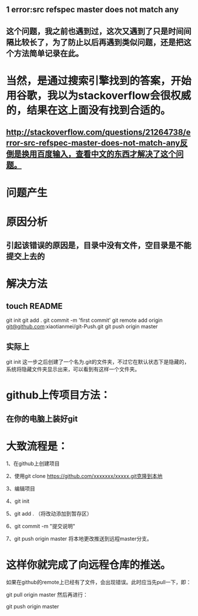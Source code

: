 ## 1 error:src refspec master does not match any
## 这个问题，我之前也遇到过，这次又遇到了只是时间间隔比较长了，为了防止以后再遇到类似问题，还是把这个方法简单记录在此。

# 当然，是通过搜索引擎找到的答案，开始用谷歌，我以为stackoverflow会很权威的，结果在这上面没有找到合适的。

## http://stackoverflow.com/questions/21264738/error-src-refspec-master-does-not-match-any反倒是换用百度输入，查看中文的东西才解决了这个问题。

# 问题产生

# 原因分析

## 引起该错误的原因是，目录中没有文件，空目录是不能提交上去的

# 解决方法

## touch README
git init
git add . 
git commit -m 'first commit'
git remote add origin git@github.com:xiaotianmei/git-Push.git
git push origin master

## 实际上

git init
这一步之后创建了一个名为.git的文件夹，不过它在默认状态下是隐藏的，系统将隐藏文件夹显示出来，可以看到有这样一个文件夹。
# github上传项目方法：

## 在你的电脑上装好git

# 大致流程是：

1、在github上创建项目

2、使用git clone https://github.com/xxxxxxx/xxxxx.git克隆到本地

3、编辑项目

4、git init

5、git add . （将改动添加到暂存区）

6、git commit -m "提交说明"

7、git push origin master 将本地更改推送到远程master分支。

# 这样你就完成了向远程仓库的推送。
如果在github的remote上已经有了文件，会出现错误。此时应当先pull一下，即：

git pull origin master
然后再进行：

git push origin master
